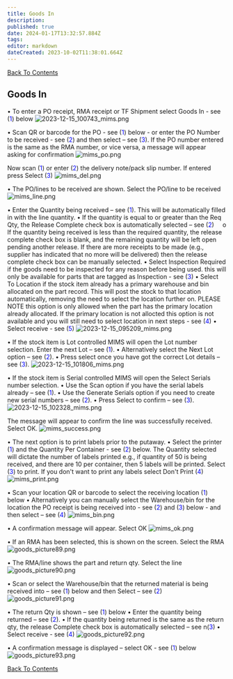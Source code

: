 ```yaml
---
title: Goods In
description: 
published: true
date: 2024-01-17T13:32:57.884Z
tags: 
editor: markdown
dateCreated: 2023-10-02T11:38:01.664Z
---
```


[Back To Contents](./)

## Goods In
 
•	To enter a PO receipt, RMA receipt or TF Shipment select Goods In - see (<span style="color:blue">1</span>) below
![2023-12-15_100743_mims.png](/mimsassets/2023-12-15_100743_mims.png)

•	Scan QR or barcode for the PO - see (<span style="color:blue">1</span>) below - or enter the PO Number to be received - see (<span style="color:blue">2</span>) and then select – see (<span style="color:blue">3</span>).  If the PO number entered is the same as the RMA number, or vice versa, a message will appear asking for confirmation
![mims_po.png](/mimsassets/mims_po.png)

Now scan (<span style="color:blue">1</span>) or enter (<span style="color:blue">2</span>) the delivery note/pack slip number. If entered press Select (<span style="color:blue">3</span>)
![mims_del.png](/mimsassets/mims_del.png)

•	The PO/lines to be received are shown.  Select the PO/line to be received
![mims_line.png](/mimsassets/mims_line.png) 

•	Enter the Quantity being received – see (<span style="color:blue">1</span>). This will be automatically filled in with the line quantity.
•	If the quantity is equal to or greater than the Req Qty, the Release Complete check box is automatically selected – see (<span style="color:blue">2</span>)
&nbsp;&nbsp;&nbsp;&nbsp;o	If the quantity being received is less than the required quantity, the release complete check box is blank, and the remaining quantity will be left open pending another release.  If there are more receipts to be made (e.g., supplier has indicated that no more will be delivered) then the release complete check box can be manually selected.
•	Select Inspection Required if the goods need to be inspected for any reason before being used. this will only be available for parts that are tagged as Inspection - see (<span style="color:blue">3</span>)
•	Select To Location if the stock item already has a primary warehouse  and bin allocated on the part record. This will post the stock to that location automatically, removing the need to select the location further on. PLEASE NOTE this option is only allowed when the part has the primary location already allocated. If the primary location is not allocted this option is not available and you will still need to select location in next steps - see (<span style="color:blue">4</span>)
•	Select receive - see (<span style="color:blue">5</span>)
![2023-12-15_095209_mims.png](/mimsassets/2023-12-15_095209_mims.png)

•	If the stock item is Lot controlled MIMS will open the Lot number selection. Enter the next Lot – see (<span style="color:blue">1</span>).
•	Alternatively select the Next Lot option – see (<span style="color:blue">2</span>).
•	Press select once you have got the correct Lot details – see (<span style="color:blue">3</span>).
![2023-12-15_101806_mims.png](/2023-12-15_101806_mims.png)

•	If the stock item is Serial controlled MIMS will open the Select Serials number selection. 
•	Use the Scan option if you have the serial labels already – see (<span style="color:blue">1</span>).
•	Use the Generate Serials option if you need to create new serial numbers – see (<span style="color:blue">2</span>).
•	Press Select to confirm – see (<span style="color:blue">3</span>).
![2023-12-15_102328_mims.png](/mimsassets/2023-12-15_102328_mims.png)

The message will appear to confirm the line was successfully received. Select OK.
![mims_success.png](/mimsassets/mims_success.png)

•	The next option is to print labels prior to the putaway.
•	Select the printer (<span style="color:blue">1</span>) and the Quantity Per Container - see (<span style="color:blue">2</span>) below.  The Quantity selected will dictate the number of labels printed e.g., if quantity of 50 is being received, and there are 10 per container, then 5 labels will be printed. Select (<span style="color:blue">3</span>) to print.
If you don't want to print any labels select Don't Print (<span style="color:blue">4</span>)
![mims_print.png](/mimsassets/mims_print.png)

•	Scan your location QR or barcode to select the receiving location (<span style="color:blue">1</span>) below
•	Alternatively you can manually select the Warehouse/bin for the location the PO receipt is being received into - see (<span style="color:blue">2</span>) and (<span style="color:blue">3</span>) below - and then select – see (<span style="color:blue">4</span>)
![mims_bin.png](/mimsassets/mims_bin.png)

•	A confirmation message will appear. Select OK
![mims_ok.png](/mimsassets/mims_ok.png)

•	If an RMA has been selected, this is shown on the screen.  Select the RMA
![goods_picture89.png](/mimsassets/goods_picture89.png) 

•	The RMA/line shows the part and return qty.  Select the line
![goods_picture90.png](/mimsassets/goods_picture90.png) 

•	Scan or select the Warehouse/bin that the returned material is being received into – see (<span style="color:blue">1</span>) below and then Select – see (<span style="color:blue">2</span>)
![goods_picture91.png](/mimsassets/goods_picture91.png) 

•	The return Qty is shown – see (<span style="color:blue">1</span>) below
•	Enter the quantity being returned – see (<span style="color:blue">2</span>).
•	If the quantity being returned is the same as the return qty, the release Complete check box is automatically selected – see n(<span style="color:blue">3</span>)
•	Select receive - see (<span style="color:blue">4</span>)
![goods_picture92.png](/mimsassets/goods_picture92.png) 

•	A confirmation message is displayed – select OK - see (<span style="color:blue">1</span>) below
![goods_picture93.png](/mimsassets/goods_picture93.png)

[Back To Contents](./)